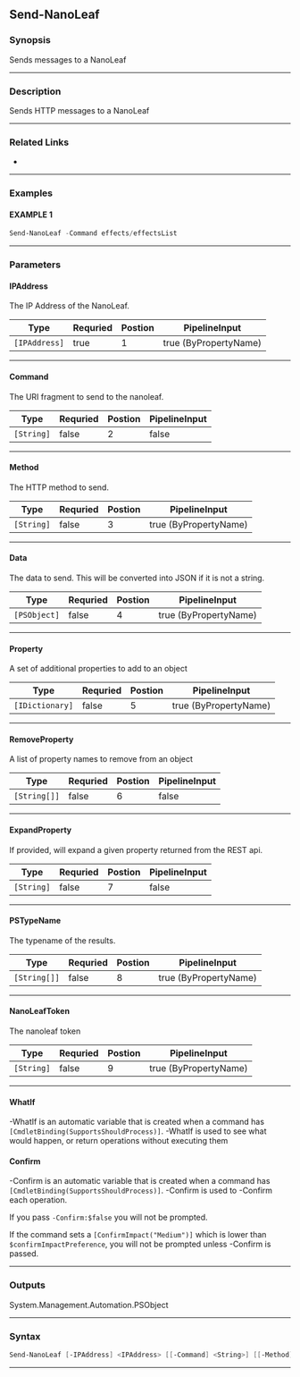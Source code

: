 
Send-NanoLeaf
-------------
### Synopsis
Sends messages to a NanoLeaf

---
### Description

Sends HTTP messages to a NanoLeaf

---
### Related Links
* [](Get-NanoLeaf.md)
---
### Examples
#### EXAMPLE 1
```PowerShell
Send-NanoLeaf -Command effects/effectsList
```

---
### Parameters
#### **IPAddress**

The IP Address of the NanoLeaf.



|Type             |Requried|Postion|PipelineInput        |
|-----------------|--------|-------|---------------------|
|```[IPAddress]```|true    |1      |true (ByPropertyName)|
---
#### **Command**

The URI fragment to send to the nanoleaf.



|Type          |Requried|Postion|PipelineInput|
|--------------|--------|-------|-------------|
|```[String]```|false   |2      |false        |
---
#### **Method**

The HTTP method to send.



|Type          |Requried|Postion|PipelineInput        |
|--------------|--------|-------|---------------------|
|```[String]```|false   |3      |true (ByPropertyName)|
---
#### **Data**

The data to send.  This will be converted into JSON if it is not a string.



|Type            |Requried|Postion|PipelineInput        |
|----------------|--------|-------|---------------------|
|```[PSObject]```|false   |4      |true (ByPropertyName)|
---
#### **Property**

A set of additional properties to add to an object



|Type               |Requried|Postion|PipelineInput        |
|-------------------|--------|-------|---------------------|
|```[IDictionary]```|false   |5      |true (ByPropertyName)|
---
#### **RemoveProperty**

A list of property names to remove from an object



|Type            |Requried|Postion|PipelineInput|
|----------------|--------|-------|-------------|
|```[String[]]```|false   |6      |false        |
---
#### **ExpandProperty**

If provided, will expand a given property returned from the REST api.



|Type          |Requried|Postion|PipelineInput|
|--------------|--------|-------|-------------|
|```[String]```|false   |7      |false        |
---
#### **PSTypeName**

The typename of the results.



|Type            |Requried|Postion|PipelineInput        |
|----------------|--------|-------|---------------------|
|```[String[]]```|false   |8      |true (ByPropertyName)|
---
#### **NanoLeafToken**

The nanoleaf token



|Type          |Requried|Postion|PipelineInput        |
|--------------|--------|-------|---------------------|
|```[String]```|false   |9      |true (ByPropertyName)|
---
#### **WhatIf**
-WhatIf is an automatic variable that is created when a command has ```[CmdletBinding(SupportsShouldProcess)]```.
-WhatIf is used to see what would happen, or return operations without executing them
#### **Confirm**
-Confirm is an automatic variable that is created when a command has ```[CmdletBinding(SupportsShouldProcess)]```.
-Confirm is used to -Confirm each operation.
    
If you pass ```-Confirm:$false``` you will not be prompted.
    
    
If the command sets a ```[ConfirmImpact("Medium")]``` which is lower than ```$confirmImpactPreference```, you will not be prompted unless -Confirm is passed.

---
### Outputs
System.Management.Automation.PSObject


---
### Syntax
```PowerShell
Send-NanoLeaf [-IPAddress] <IPAddress> [[-Command] <String>] [[-Method] <String>] [[-Data] <PSObject>] [[-Property] <IDictionary>] [[-RemoveProperty] <String[]>] [[-ExpandProperty] <String>] [[-PSTypeName] <String[]>] [[-NanoLeafToken] <String>] [-WhatIf] [-Confirm] [<CommonParameters>]
```
---


